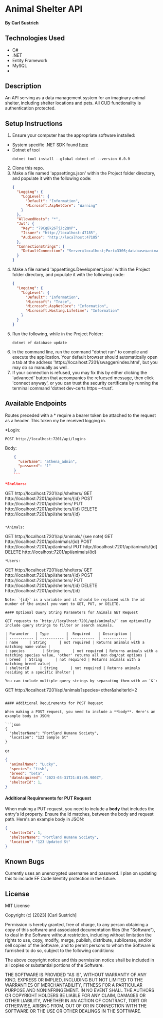 # Animal Shelter API

#### By **Carl Sustrich**

## Technologies Used

* C#
* .NET
* Entity Framework
* MySQL
* 

## Description

An API serving as a data management system for an imaginary animal shelter, including shelter locations and pets. All CUD functionality is authentication protected. 


## Setup Instructions

1. Ensure your computer has the appropriate software installed:
* System specific .NET SDK found [here](https://dotnet.microsoft.com/en-us/download/dotnet/6.0)
* Dotnet ef tool 
  ```
  dotnet tool install --global dotnet-ef --version 6.0.0
  ```

2. Clone this repo.
3. Make a file named 'appsettings.json' within the Project folder directory, and populate it with the following code:
    ```json
    {
      "Logging": {
        "LogLevel": {
          "Default": "Information",
          "Microsoft.AspNetCore": "Warning"
        }
      },
      "AllowedHosts": "*",
      "Jwt": {
        "Key": "79CgBk26TjJc2QVP",
        "Issuer": "http://localhost:47185",
        "Audience": "http://localhost:47185"
      },
      "ConnectionStrings": {
        "DefaultConnection": "Server=localhost;Port=3306;database=animalshelterapi;uid=root;pwd=epicodus;"
      }
    }
    ```
4. Make a file named 'appsettings.Development.json' within the Project folder directory, and populate it with the following code:
    ```json
    {
      "Logging": {
        "LogLevel": {
          "Default": "Information",
          "Microsoft": "Trace",
          "Microsoft.AspNetCore": "Information",
          "Microsoft.Hosting.Lifetime": "Information"
        }
      }
    }
    ```
5. Run the following, while in the Project Folder:
    ```
    dotnet ef database update
    ```
6. In the command line, run the command "dotnet run" to compile and execute the application. Your default browser should automatically open a tab at the address 'https://localhost:7201/swagger/index.html', but you may do so manually as well.
7. If your connection is refused, you may fix this by either clicking the 'advanced' button that accompanies the refuesed message, then click 'connect anyway', or you can trust the security certificate by running the terminal command 'dotnet dev-certs https --trust'.

## Available Endpoints

Routes preceded with a * require a bearer token be attached to the request as a header. This token my be received logging in. 

*Login:
```
POST http://localhost:7201/api/logins
```
Body:
```json
    {
      "userName": "athena_admin",
      "password": "1"
    }
    ```

*Shelters:
```
GET http://localhost:7201/api/shelters/
GET http://localhost:7201/api/shelters/{id}
POST http://localhost:7201/api/shelters/
PUT http://localhost:7201/api/shelters/{id}
DELETE http://localhost:7201/api/shelters/{id}
```

*Animals:
```
GET http://localhost:7201/api/animals/  (see note)
GET http://localhost:7201/api/animals/{id}
POST http://localhost:7201/api/animals/
PUT http://localhost:7201/api/animals/{id}
DELETE http://localhost:7201/api/animals/{id}
```
*Users:
```
GET http://localhost:7201/api/shelters/
GET http://localhost:7201/api/shelters/{id}
POST http://localhost:7201/api/shelters/
PUT http://localhost:7201/api/shelters/{id}
DELETE http://localhost:7201/api/shelters/{id}
```
Note: `{id}` is a variable and it should be replaced with the id number of the animal you want to GET, PUT, or DELETE.

#### Optional Query String Parameters for Animals GET Request

GET requests to `http://localhost:7201/api/animals/` can optionally include query strings to filter or search animals.

| Parameter   | Type        |  Required    | Description |
| ----------- | ----------- | -----------  | ----------- |
| name     | String      | not required | Returns animals with a matching name value |
| species        | String      | not required | Returns animals with a matching species value, 'other' returns all non dog/cat options |
| breed  | String      | not required | Returns animals with a matching breed value|
| shelterId     | String      | not required | Returns animals residing at a specific shelter |

You can include multiple query strings by separating them with an `&`:

```
GET http://localhost:7201/api/animals?species=other&shelterId=2
```

#### Additional Requirements for POST Request

When making a POST request, you need to include a **body**. Here's an example body in JSON:

```json
{
  "shelterName": "Portland Humane Society",
  "location": "123 Sample St"
}
```
or 
```json
{
  "animalName": "Lucky",
  "species": "fish",
  "breed": "beta",
  "dateAcquired": "2023-03-31T21:01:05.900Z",
  "shelterId": 1,
}
```

#### Additional Requirements for PUT Request

When making a PUT request, you need to include a **body** that includes the entry's Id property. Ensure the Id matches, between the body and request path. Here's an example body in JSON:

```json
{
  "shelterId": 1,
  "shelterName": "Portland Humane Society",
  "location": "123 Updated St"
}
```

## Known Bugs

Currently uses an unencrypted username and password. I plan on updating this to include EF Code Identity protection in the future.

## License

MIT License

Copyright (c) [2023] [Carl Sustrich]

Permission is hereby granted, free of charge, to any person obtaining a copy
of this software and associated documentation files (the "Software"), to deal
in the Software without restriction, including without limitation the rights
to use, copy, modify, merge, publish, distribute, sublicense, and/or sell
copies of the Software, and to permit persons to whom the Software is
furnished to do so, subject to the following conditions:

The above copyright notice and this permission notice shall be included in all
copies or substantial portions of the Software.

THE SOFTWARE IS PROVIDED "AS IS", WITHOUT WARRANTY OF ANY KIND, EXPRESS OR
IMPLIED, INCLUDING BUT NOT LIMITED TO THE WARRANTIES OF MERCHANTABILITY,
FITNESS FOR A PARTICULAR PURPOSE AND NONINFRINGEMENT. IN NO EVENT SHALL THE
AUTHORS OR COPYRIGHT HOLDERS BE LIABLE FOR ANY CLAIM, DAMAGES OR OTHER
LIABILITY, WHETHER IN AN ACTION OF CONTRACT, TORT OR OTHERWISE, ARISING FROM,
OUT OF OR IN CONNECTION WITH THE SOFTWARE OR THE USE OR OTHER DEALINGS IN THE
SOFTWARE.
